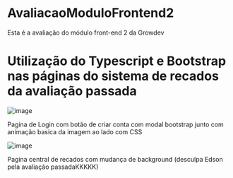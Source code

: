 # AvaliacaoModuloFrontend2

Esta é a avaliação do módulo front-end 2 da Growdev

# Utilização do Typescript e Bootstrap nas páginas do sistema de recados da avaliação passada

![image](https://user-images.githubusercontent.com/83958825/174207140-16bcfa7c-a48e-4304-99a5-408748ca3010.png)

Pagina de Login com botão de criar conta com modal bootstrap junto com animação basica da imagem ao lado com CSS

![image](https://user-images.githubusercontent.com/83958825/174207355-fbfffa23-1528-4e1a-9008-867618e0f8b9.png)

Pagina central de recados com mudança de background (desculpa Edson pela avaliação passadaKKKKK)


